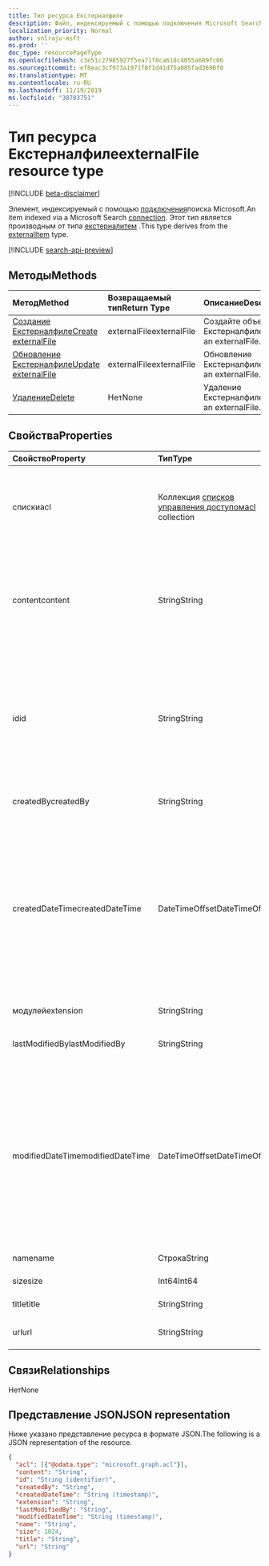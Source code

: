 ```yaml
---
title: Тип ресурса Екстерналфиле
description: Файл, индексируемый с помощью подключения Microsoft Search.
localization_priority: Normal
author: snlraju-msft
ms.prod: ''
doc_type: resourcePageType
ms.openlocfilehash: c3e51c27985927f5ea71f8ca618c4055a609fc06
ms.sourcegitcommit: ef8eac3cf973a1971f8f1d41d75a085fad3690f0
ms.translationtype: MT
ms.contentlocale: ru-RU
ms.lasthandoff: 11/19/2019
ms.locfileid: "38703751"
---
```

# <a name="externalfile-resource-type"></a><span data-ttu-id="453bb-103">Тип ресурса Екстерналфиле</span><span class="sxs-lookup"><span data-stu-id="453bb-103">externalFile resource type</span></span>

[!INCLUDE [beta-disclaimer](../../includes/beta-disclaimer.md)]

<span data-ttu-id="453bb-104">Элемент, индексируемый с помощью [подключения](externalconnection.md)поиска Microsoft.</span><span class="sxs-lookup"><span data-stu-id="453bb-104">An item indexed via a Microsoft Search [connection](externalconnection.md).</span></span> <span data-ttu-id="453bb-105">Этот тип является производным от типа [екстерналитем](externalitem.md) .</span><span class="sxs-lookup"><span data-stu-id="453bb-105">This type derives from the [externalItem](externalitem.md) type.</span></span>

[!INCLUDE [search-api-preview](../../includes/search-api-preview-signup.md)]

## <a name="methods"></a><span data-ttu-id="453bb-106">Методы</span><span class="sxs-lookup"><span data-stu-id="453bb-106">Methods</span></span>

| <span data-ttu-id="453bb-107">Метод</span><span class="sxs-lookup"><span data-stu-id="453bb-107">Method</span></span>                                                        | <span data-ttu-id="453bb-108">Возвращаемый тип</span><span class="sxs-lookup"><span data-stu-id="453bb-108">Return Type</span></span>  | <span data-ttu-id="453bb-109">Описание</span><span class="sxs-lookup"><span data-stu-id="453bb-109">Description</span></span> |
|:--------------------------------------------------------------|:-------------|:--|
| [<span data-ttu-id="453bb-110">Создание Екстерналфиле</span><span class="sxs-lookup"><span data-stu-id="453bb-110">Create externalFile</span></span>](../api/externalconnection-put-items.md) | <span data-ttu-id="453bb-111">externalFile</span><span class="sxs-lookup"><span data-stu-id="453bb-111">externalFile</span></span> | <span data-ttu-id="453bb-112">Создайте объект Екстерналфиле.</span><span class="sxs-lookup"><span data-stu-id="453bb-112">Create an externalFile.</span></span> |
| [<span data-ttu-id="453bb-113">Обновление Екстерналфиле</span><span class="sxs-lookup"><span data-stu-id="453bb-113">Update externalFile</span></span>](../api/externalitem-update.md)          | <span data-ttu-id="453bb-114">externalFile</span><span class="sxs-lookup"><span data-stu-id="453bb-114">externalFile</span></span> | <span data-ttu-id="453bb-115">Обновление Екстерналфиле.</span><span class="sxs-lookup"><span data-stu-id="453bb-115">Update an externalFile.</span></span> |
| [<span data-ttu-id="453bb-116">Удаление</span><span class="sxs-lookup"><span data-stu-id="453bb-116">Delete</span></span>](../api/externalitem-delete.md)                       | <span data-ttu-id="453bb-117">Нет</span><span class="sxs-lookup"><span data-stu-id="453bb-117">None</span></span>         | <span data-ttu-id="453bb-118">Удаление Екстерналфиле.</span><span class="sxs-lookup"><span data-stu-id="453bb-118">Delete an externalFile.</span></span> |

## <a name="properties"></a><span data-ttu-id="453bb-119">Свойства</span><span class="sxs-lookup"><span data-stu-id="453bb-119">Properties</span></span>

| <span data-ttu-id="453bb-120">Свойство</span><span class="sxs-lookup"><span data-stu-id="453bb-120">Property</span></span>         | <span data-ttu-id="453bb-121">Тип</span><span class="sxs-lookup"><span data-stu-id="453bb-121">Type</span></span>                     | <span data-ttu-id="453bb-122">Описание</span><span class="sxs-lookup"><span data-stu-id="453bb-122">Description</span></span>                    |
|:-----------------|:-------------------------|:-------------------------------|
| <span data-ttu-id="453bb-123">списки</span><span class="sxs-lookup"><span data-stu-id="453bb-123">acl</span></span>              | <span data-ttu-id="453bb-124">Коллекция [списков управления доступом](acl.md)</span><span class="sxs-lookup"><span data-stu-id="453bb-124">[acl](acl.md) collection</span></span> | <span data-ttu-id="453bb-125">Массив элементов управления доступом.</span><span class="sxs-lookup"><span data-stu-id="453bb-125">An array of access control entries.</span></span> <span data-ttu-id="453bb-126">Каждая запись указывает доступ, который предоставляется пользователю или группе.</span><span class="sxs-lookup"><span data-stu-id="453bb-126">Each entry specifies the access granted to a user or group.</span></span> <span data-ttu-id="453bb-127">Обязательно.</span><span class="sxs-lookup"><span data-stu-id="453bb-127">Required.</span></span> |
| <span data-ttu-id="453bb-128">content</span><span class="sxs-lookup"><span data-stu-id="453bb-128">content</span></span>          | <span data-ttu-id="453bb-129">String</span><span class="sxs-lookup"><span data-stu-id="453bb-129">String</span></span>                   | <span data-ttu-id="453bb-130">Представление содержимого элемента в виде обычного текста.</span><span class="sxs-lookup"><span data-stu-id="453bb-130">A plain-text representation of the contents of the item.</span></span> <span data-ttu-id="453bb-131">Текст в этом свойстве является полнотекстовым индексированным.</span><span class="sxs-lookup"><span data-stu-id="453bb-131">The text in this property is full-text indexed.</span></span> <span data-ttu-id="453bb-132">Необязательный параметр.</span><span class="sxs-lookup"><span data-stu-id="453bb-132">Optional.</span></span> |
| <span data-ttu-id="453bb-133">id</span><span class="sxs-lookup"><span data-stu-id="453bb-133">id</span></span>               | <span data-ttu-id="453bb-134">String</span><span class="sxs-lookup"><span data-stu-id="453bb-134">String</span></span>                   | <span data-ttu-id="453bb-135">Предоставленный разработчиком уникальный идентификатор элемента в содержащем [екстерналконнектион](externalconnection.md).</span><span class="sxs-lookup"><span data-stu-id="453bb-135">Developer-provided unique ID of the item within the containing [externalConnection](externalconnection.md).</span></span> <span data-ttu-id="453bb-136">Должен быть буквенно-цифровым и не превышать 128 символов.</span><span class="sxs-lookup"><span data-stu-id="453bb-136">Must be alphanumeric and a maximum of 128 characters.</span></span> <span data-ttu-id="453bb-137">Обязательно.</span><span class="sxs-lookup"><span data-stu-id="453bb-137">Required.</span></span> |
| <span data-ttu-id="453bb-138">createdBy</span><span class="sxs-lookup"><span data-stu-id="453bb-138">createdBy</span></span>        | <span data-ttu-id="453bb-139">String</span><span class="sxs-lookup"><span data-stu-id="453bb-139">String</span></span>                   | <span data-ttu-id="453bb-140">Имя пользователя, создавшего файл.</span><span class="sxs-lookup"><span data-stu-id="453bb-140">The name of the user that created the file.</span></span> |
| <span data-ttu-id="453bb-141">createdDateTime</span><span class="sxs-lookup"><span data-stu-id="453bb-141">createdDateTime</span></span>  | <span data-ttu-id="453bb-142">DateTimeOffset</span><span class="sxs-lookup"><span data-stu-id="453bb-142">DateTimeOffset</span></span>           | <span data-ttu-id="453bb-143">Дата и время создания файла.</span><span class="sxs-lookup"><span data-stu-id="453bb-143">The date and time that the file was created.</span></span> <span data-ttu-id="453bb-144">Тип DateTimeOffset представляет сведения о дате и времени с использованием формата ISO 8601 и всегда указывает время в формате UTC.</span><span class="sxs-lookup"><span data-stu-id="453bb-144">The DateTimeOffset type represents date and time information using ISO 8601 format and is always in UTC time.</span></span> <span data-ttu-id="453bb-145">Например, значение полуночи 1 января 2014 г. в формате UTC выглядит так: `'2014-01-01T00:00:00Z'`.</span><span class="sxs-lookup"><span data-stu-id="453bb-145">For example, midnight UTC on Jan 1, 2014 would look like this: `'2014-01-01T00:00:00Z'`</span></span> |
| <span data-ttu-id="453bb-146">модулей</span><span class="sxs-lookup"><span data-stu-id="453bb-146">extension</span></span>        | <span data-ttu-id="453bb-147">String</span><span class="sxs-lookup"><span data-stu-id="453bb-147">String</span></span>                   | <span data-ttu-id="453bb-148">Расширение файла.</span><span class="sxs-lookup"><span data-stu-id="453bb-148">The file extension.</span></span>            |
| <span data-ttu-id="453bb-149">lastModifiedBy</span><span class="sxs-lookup"><span data-stu-id="453bb-149">lastModifiedBy</span></span>   | <span data-ttu-id="453bb-150">String</span><span class="sxs-lookup"><span data-stu-id="453bb-150">String</span></span>                   | <span data-ttu-id="453bb-151">Имя пользователя, который последним изменил файл.</span><span class="sxs-lookup"><span data-stu-id="453bb-151">The name of the user that last modified the file.</span></span> |
| <span data-ttu-id="453bb-152">modifiedDateTime</span><span class="sxs-lookup"><span data-stu-id="453bb-152">modifiedDateTime</span></span> | <span data-ttu-id="453bb-153">DateTimeOffset</span><span class="sxs-lookup"><span data-stu-id="453bb-153">DateTimeOffset</span></span>           | <span data-ttu-id="453bb-154">Дата и время последнего изменения файла.</span><span class="sxs-lookup"><span data-stu-id="453bb-154">The date and time that the file was last modified.</span></span> <span data-ttu-id="453bb-155">Тип DateTimeOffset представляет сведения о дате и времени с использованием формата ISO 8601 и всегда указывает время в формате UTC.</span><span class="sxs-lookup"><span data-stu-id="453bb-155">The DateTimeOffset type represents date and time information using ISO 8601 format and is always in UTC time.</span></span> <span data-ttu-id="453bb-156">Например, значение полуночи 1 января 2014 г. в формате UTC выглядит так: `'2014-01-01T00:00:00Z'`.</span><span class="sxs-lookup"><span data-stu-id="453bb-156">For example, midnight UTC on Jan 1, 2014 would look like this: `'2014-01-01T00:00:00Z'`</span></span> |
| <span data-ttu-id="453bb-157">name</span><span class="sxs-lookup"><span data-stu-id="453bb-157">name</span></span>             | <span data-ttu-id="453bb-158">Строка</span><span class="sxs-lookup"><span data-stu-id="453bb-158">String</span></span>                   | <span data-ttu-id="453bb-159">Имя файла.</span><span class="sxs-lookup"><span data-stu-id="453bb-159">The file name.</span></span> <span data-ttu-id="453bb-160">Обязательно.</span><span class="sxs-lookup"><span data-stu-id="453bb-160">Required.</span></span>       |
| <span data-ttu-id="453bb-161">size</span><span class="sxs-lookup"><span data-stu-id="453bb-161">size</span></span>             | <span data-ttu-id="453bb-162">Int64</span><span class="sxs-lookup"><span data-stu-id="453bb-162">Int64</span></span>                    | <span data-ttu-id="453bb-163">Размер файла в байтах.</span><span class="sxs-lookup"><span data-stu-id="453bb-163">The size of the file in bytes.</span></span> |
| <span data-ttu-id="453bb-164">title</span><span class="sxs-lookup"><span data-stu-id="453bb-164">title</span></span>            | <span data-ttu-id="453bb-165">String</span><span class="sxs-lookup"><span data-stu-id="453bb-165">String</span></span>                   | <span data-ttu-id="453bb-166">Заголовок файла.</span><span class="sxs-lookup"><span data-stu-id="453bb-166">The title of the file.</span></span>         |
| <span data-ttu-id="453bb-167">url</span><span class="sxs-lookup"><span data-stu-id="453bb-167">url</span></span>              | <span data-ttu-id="453bb-168">String</span><span class="sxs-lookup"><span data-stu-id="453bb-168">String</span></span>                   | <span data-ttu-id="453bb-169">URL-адрес для доступа к файлу.</span><span class="sxs-lookup"><span data-stu-id="453bb-169">The URL to access the file.</span></span> <span data-ttu-id="453bb-170">Обязательно.</span><span class="sxs-lookup"><span data-stu-id="453bb-170">Required.</span></span> |

## <a name="relationships"></a><span data-ttu-id="453bb-171">Связи</span><span class="sxs-lookup"><span data-stu-id="453bb-171">Relationships</span></span>

<span data-ttu-id="453bb-172">Нет</span><span class="sxs-lookup"><span data-stu-id="453bb-172">None</span></span>

## <a name="json-representation"></a><span data-ttu-id="453bb-173">Представление JSON</span><span class="sxs-lookup"><span data-stu-id="453bb-173">JSON representation</span></span>

<span data-ttu-id="453bb-174">Ниже указано представление ресурса в формате JSON.</span><span class="sxs-lookup"><span data-stu-id="453bb-174">The following is a JSON representation of the resource.</span></span>

<!-- {
  "blockType": "resource",
  "optionalProperties": [

  ],
  "@odata.type": "microsoft.graph.externalFile",
  "baseType": "microsoft.graph.externalItem"
}-->

```json
{
  "acl": [{"@odata.type": "microsoft.graph.acl"}],
  "content": "String",
  "id": "String (identifier)",
  "createdBy": "String",
  "createdDateTime": "String (timestamp)",
  "extension": "String",
  "lastModifiedBy": "String",
  "modifiedDateTime": "String (timestamp)",
  "name": "String",
  "size": 1024,
  "title": "String",
  "url": "String"
}
```

<!-- uuid: 16cd6b66-4b1a-43a1-adaf-3a886856ed98
2019-02-04 14:57:30 UTC -->
<!-- {
  "type": "#page.annotation",
  "description": "externalFile resource",
  "keywords": "",
  "section": "documentation",
  "tocPath": ""
}-->
